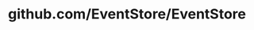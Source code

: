 ---
layout: post
title: github.com/EventStore/EventStore
categories: link
tags: [انگلیسی, برنامه‌نویسی]
---
